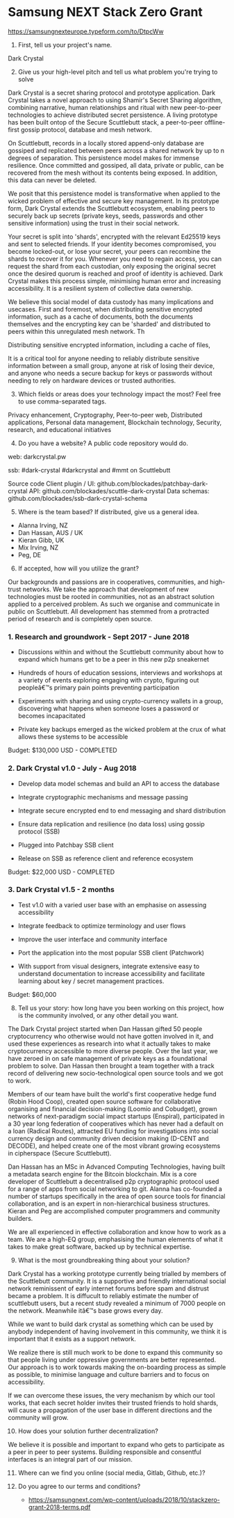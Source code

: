 # Samsung NEXT Stack Zero Grant

https://samsungnexteurope.typeform.com/to/DtpcWw

1. First, tell us your project's name.

Dark Crystal

2. Give us your high-level pitch and tell us what problem you're trying to solve

Dark Crystal is a secret sharing protocol and prototype application. Dark Crystal takes a novel approach to using Shamir's Secret Sharing algorithm, combining narrative, human relationships and ritual with new peer-to-peer technologies to achieve distributed secret persistence. A living prototype has been built ontop of the Secure Scuttlebutt stack, a peer-to-peer offline-first gossip protocol, database and mesh network.

On Scuttlebutt, records in a locally stored append-only database are gossiped and replicated between peers across a shared network by up to n degrees of separation. This persistence model makes for immense resilience. Once committed and gossiped, all data, private or public, can be recovered from the mesh without its contents being exposed. In addition, this data can never be deleted.

We posit that this persistence model is transformative when applied to the wicked problem of effective and secure key management. In its prototype form, Dark Crystal extends the Scuttlebutt ecosystem, enabling peers to securely back up secrets (private keys, seeds, passwords and other sensitive information) using the trust in their social network.

Your secret is split into 'shards', encrypted with the relevant Ed25519 keys and sent to selected friends. If your identity becomes compromised, you become locked-out, or lose your secret, your peers can recombine the shards to recover it for you. Whenever you need to regain access, you can request the shard from each custodian, only exposing the original secret once the desired quorum is reached and proof of identity is achieved. Dark Crystal makes this process simple, minimising human error and increasing accessibility. It is a resilient system of collective data ownership.

We believe this social model of data custody has many implications and usecases. First and foremost, when distributing sensitive encrypted information, such as a cache of documents, both the documents themselves and the encrypting key can be 'sharded' and distributed to peers within this unregulated mesh network. Th

Distributing sensitive encrypted information, including a cache of files,

It is a critical tool for anyone needing to reliably distribute sensitive information between a small group, anyone at risk of losing their device, and anyone who needs a secure backup for keys or passwords without needing to rely on hardware devices or trusted authorities.

3. Which fields or areas does your technology impact the most? Feel free to use comma-separated tags.

Privacy enhancement, Cryptography, Peer-to-peer web, Distributed applications, Personal data management, Blockchain technology, Security, research, and educational initiatives

4. Do you have a website? A public code repository would do. 

web:
darkcrystal.pw

ssb:
#dark-crystal #darkcrystal and #mmt on Scuttlebutt

Source code
Client plugin / UI: github.com/blockades/patchbay-dark-crystal
API: github.com/blockades/scuttle-dark-crystal
Data schemas: github.com/blockades/ssb-dark-crystal-schema


5. Where is the team based? If distributed, give us a general idea.

- Alanna Irving, NZ
- Dan Hassan, AUS / UK
- Kieran Gibb, UK
- Mix Irving, NZ
- Peg, DE


6. If accepted, how will you utilize the grant?

Our backgrounds and passions are in cooperatives, communities, and high-trust networks. We take the approach that development of new technologies must be rooted in communities, not as an abstract solution applied to a perceived problem. As such we organise and communicate in public on Scuttlebutt. All development has stemmed from a protracted period of research and is completely open source.

### 1. Research and groundwork - Sept 2017 - June 2018

- Discussions within and without the Scuttlebutt community about how to expand which humans get to be a peer in this new p2p sneakernet        

- Hundreds of hours of education sessions, interviews and workshops at a variety of events exploring engaging with crypto, figuring out peopleâ€™s         primary pain points preventing participation

- Experiments with sharing and using crypto-currency wallets in a group, discovering what happens when someone loses a password or becomes         incapacitated

- Private key backups emerged as the wicked problem at the crux of what allows these systems to be accessible


Budget: $130,000 USD - COMPLETED

        
### 2. Dark Crystal v1.0 - July - Aug 2018

- Develop data model schemas and build an API to access the database

- Integrate cryptographic mechanisms and message passing

- Integrate secure encrypted end to end messaging and shard distribution

- Ensure data replication and resilience (no data loss) using gossip protocol (SSB)

- Plugged into Patchbay SSB client

- Release on SSB as reference client and reference ecosystem

Budget: $22,000 USD - COMPLETED

### 3. Dark Crystal v1.5 - 2 months

- Test v1.0 with a varied user base with an emphasise on assessing accessibility

- Integrate feedback to optimize terminology and user flows

- Improve the user interface and community interface

- Port the application into the most popular SSB client (Patchwork)

- With support from visual designers, integrate extensive easy to understand documentation to increase accessibility and facilitate learning about key / secret management practices.

Budget: $60,000

8. Tell us your story: how long have you been working on this project, how is the community involved, or any other detail you want.

The Dark Crystal project started when Dan Hassan gifted 50 people cryptocurrency who otherwise would not have gotten involved in it, and used these experiences as research into what it actually takes to make cryptocurrency accessible to more diverse people. Over the last year, we have zeroed in on safe management of private keys as a foundational problem to solve. Dan Hassan then brought a team together with a track record of delivering new socio-technological open source tools and we got to work.

Members of our team have built the world's first cooperative hedge fund (Robin Hood Coop), created open source software for collaborative organising and financial decision-making (Loomio and Cobudget), grown networks of next-paradigm social impact startups (Enspiral), participated in a 30 year long federation of cooperatives which has never had a default on a loan (Radical Routes), attracted EU funding for investigations into social currency design and community driven decision making (D-CENT and DECODE), and helped create one of the most vibrant growing ecosystems in cipherspace (Secure Scuttlebutt).

Dan Hassan has an MSc in Advanced Computing Technologies, having built a metadata search engine for the Bitcoin blockchain. Mix is a core developer of Scuttlebutt a decentralised p2p cryptographic protocol used for a range of apps from social networking to git. Alanna has co-founded a number of startups specifically in the area of open source tools for financial collaboration, and is an expert in non-hierarchical business structures. Kieran and Peg are accomplished computer programmers and community builders.

We are all experienced in effective collaboration and know how to work as a team. We are a high-EQ group, emphasising the human elements of what it takes to make great software, backed up by technical expertise.


9. What is the most groundbreaking thing about your solution?

Dark Crystal has a working prototype currently being trialled by members of the Scuttlebutt community. It is a supportive and friendly international social network reminissent of early internet forums before spam and distrust became a problem. It is diffucult to reliably estimate the number of scuttlebutt users, but a recent study revealed a minimum of 7000 people on the network. Meanwhile itâ€™s base grows every day.

While we want to build dark crystal as something which can be used by anybody independent of having involvement in this community, we think it is important that it exists as a support network.

We realize there is still much work to be done to expand this community so that people living under oppressive governments are better represented. Our approach is to work towards making the on-boarding process as simple as possible, to minimise language and culture barriers and to focus on accessibility.

If we can overcome these issues, the very mechanism by which our tool works, that each secret holder invites their trusted friends to hold shards, will cause a propagation of the user base in different directions and the community will grow.

10. How does your solution further decentralization?

We believe it is possible and important to expand who gets to participate as a peer in peer to peer systems. Building responsible and consentful interfaces is an integral part of our mission.

11. Where can we find you online (social media, Gitlab, Github, etc.)?


12. Do you agree to our terms and conditions?
    - https://samsungnext.com/wp-content/uploads/2018/10/stackzero-grant-2018-terms.pdf
